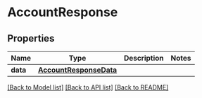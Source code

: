 # AccountResponse

## Properties
Name | Type | Description | Notes
------------ | ------------- | ------------- | -------------
**data** | [**AccountResponseData**](AccountResponseData.md) |  | 

[[Back to Model list]](../README.md#documentation-for-models) [[Back to API list]](../README.md#documentation-for-api-endpoints) [[Back to README]](../README.md)


